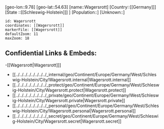 ﻿---
location: [54.63,9.78]
mapzoom: [7,12] 
mapmarker: city 
type: City
tags:
- geo/City


SpocWebEntityId: 35385
isDeleted: false
confidential: public

---
[geo-lon::9.78]
[geo-lat::54.63]
[name::Wagersrott]
[Country::[[Germany]]]
[State ::[[Schleswig-Holstein]]] ]
[Population::]
[Unknown::]


```leaflet
id: Wagersrott
coordinates: [[Wagersrott]]
markerFile: [[Wagersrott]]
defaultZoom: 11 
maxZoom: 18
```


## Confidential Links & Embeds: 
-[[Wagersrott|Wagersrott]]] 
- [[../../../../../../../../_internal/geo/Continent/Europe/Germany/West/Schleswig-Holstein/City/Wagersrott.internal|Wagersrott.internal]] 
- [[../../../../../../../../_protect/geo/Continent/Europe/Germany/West/Schleswig-Holstein/City/Wagersrott.protect|Wagersrott.protect]] 
- [[../../../../../../../../_private/geo/Continent/Europe/Germany/West/Schleswig-Holstein/City/Wagersrott.private|Wagersrott.private]] 
- [[../../../../../../../../_personal/geo/Continent/Europe/Germany/West/Schleswig-Holstein/City/Wagersrott.personal|Wagersrott.personal]] 
- [[../../../../../../../../_secret/geo/Continent/Europe/Germany/West/Schleswig-Holstein/City/Wagersrott.secret|Wagersrott.secret]] 
